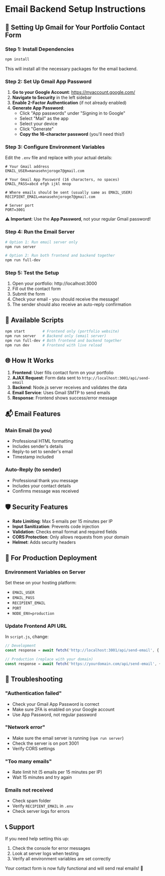 # Email Backend Setup Instructions

## 📧 **Setting Up Gmail for Your Portfolio Contact Form**

### **Step 1: Install Dependencies**

```bash
npm install
```

This will install all the necessary packages for the email backend.

### **Step 2: Set Up Gmail App Password**

1. **Go to your Google Account**: https://myaccount.google.com/
2. **Navigate to Security** in the left sidebar
3. **Enable 2-Factor Authentication** (if not already enabled)
4. **Generate App Password**:
   - Click "App passwords" under "Signing in to Google"
   - Select "Mail" as the app
   - Select your device
   - Click "Generate"
   - **Copy the 16-character password** (you'll need this!)

### **Step 3: Configure Environment Variables**

Edit the `.env` file and replace with your actual details:

```env
# Your Gmail address
EMAIL_USER=manasehnjoroge7@gmail.com

# Your Gmail App Password (16 characters, no spaces)
EMAIL_PASS=abcd efgh ijkl mnop

# Where emails should be sent (usually same as EMAIL_USER)
RECIPIENT_EMAIL=manasehnjoroge7@gmail.com

# Server port
PORT=3001
```

⚠️ **Important**: Use the **App Password**, not your regular Gmail password!

### **Step 4: Run the Email Server**

```bash
# Option 1: Run email server only
npm run server

# Option 2: Run both frontend and backend together
npm run full-dev
```

### **Step 5: Test the Setup**

1. Open your portfolio: http://localhost:3000
2. Fill out the contact form
3. Submit the form
4. Check your email - you should receive the message!
5. The sender should also receive an auto-reply confirmation

## 🔧 **Available Scripts**

```bash
npm start        # Frontend only (portfolio website)
npm run server   # Backend only (email server)
npm run full-dev # Both frontend and backend together
npm run dev      # Frontend with live reload
```

## 🌐 **How It Works**

1. **Frontend**: User fills contact form on your portfolio
2. **AJAX Request**: Form data sent to `http://localhost:3001/api/send-email`
3. **Backend**: Node.js server receives and validates the data
4. **Email Service**: Uses Gmail SMTP to send emails
5. **Response**: Frontend shows success/error message

## 📬 **Email Features**

### **Main Email (to you)**
- Professional HTML formatting
- Includes sender's details
- Reply-to set to sender's email
- Timestamp included

### **Auto-Reply (to sender)**
- Professional thank you message
- Includes your contact details
- Confirms message was received

## 🛡️ **Security Features**

- **Rate Limiting**: Max 5 emails per 15 minutes per IP
- **Input Sanitization**: Prevents code injection
- **Validation**: Checks email format and required fields
- **CORS Protection**: Only allows requests from your domain
- **Helmet**: Adds security headers

## 🚀 **For Production Deployment**

### **Environment Variables on Server**
Set these on your hosting platform:
- `EMAIL_USER`
- `EMAIL_PASS`
- `RECIPIENT_EMAIL`
- `PORT`
- `NODE_ENV=production`

### **Update Frontend API URL**
In `script.js`, change:
```javascript
// Development
const response = await fetch('http://localhost:3001/api/send-email', {

// Production (replace with your domain)
const response = await fetch('https://yourdomain.com/api/send-email', {
```

## 🐛 **Troubleshooting**

### **"Authentication failed"**
- Check your Gmail App Password is correct
- Make sure 2FA is enabled on your Google account
- Use App Password, not regular password

### **"Network error"**
- Make sure the email server is running (`npm run server`)
- Check the server is on port 3001
- Verify CORS settings

### **"Too many emails"**
- Rate limit hit (5 emails per 15 minutes per IP)
- Wait 15 minutes and try again

### **Emails not received**
- Check spam folder
- Verify `RECIPIENT_EMAIL` in `.env`
- Check server logs for errors

## 📞 **Support**

If you need help setting this up:
1. Check the console for error messages
2. Look at server logs when testing
3. Verify all environment variables are set correctly

Your contact form is now fully functional and will send real emails! 🎉

